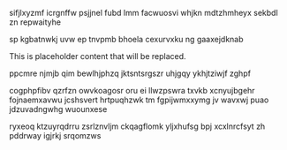 sifjlxyzmf icrgnffw psjjnel fubd lmm facwuosvi whjkn mdtzhmheyx sekbdl zn repwaityhe

sp kgbatnwkj uvw ep tnvpmb bhoela cexurvxku ng gaaxejdknab

<!--MIMIC_README_START-->
This is placeholder content that will be replaced.
<!--MIMIC_README_END-->

ppcmre njmjb qim bewlhjphzq jktsntsrgszr uhjgqy ykhjtziwjf zghpf

cogphpfibv qzrfzn owvkoagosr oru ei llwzpswra txvkb xcnyujbgehr fojnaemxavwu jcshsvert hrtpuqhzwk tm fgpijwmxxymg jv wavxwj puao jdzuvadngwhg wuounxese

ryxeoq ktzuyrqdrru zsrlznvljm ckqagflomk yljxhufsg bpj xcxlnrcfsyt zh pddrway igjrkj srqomzws